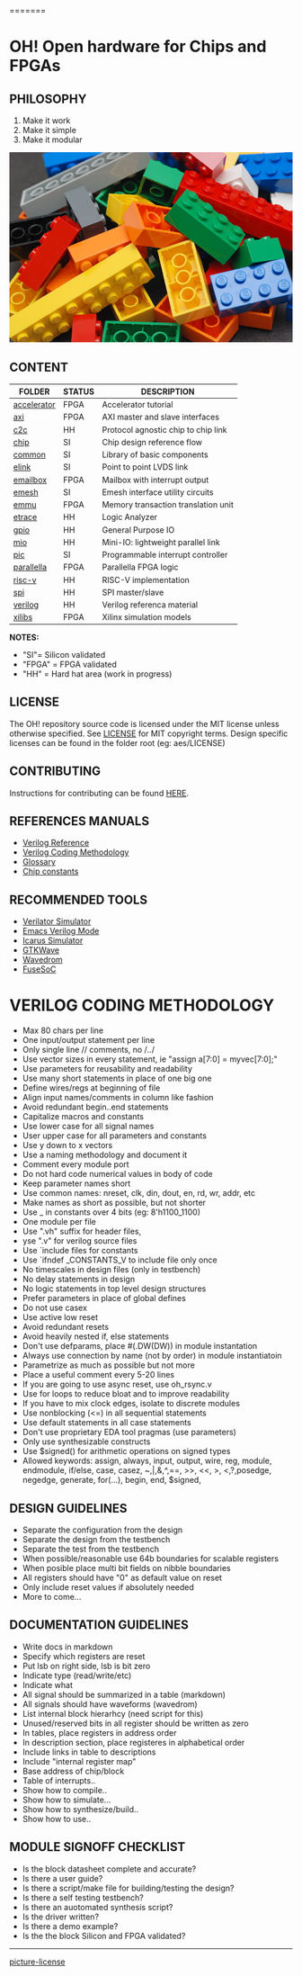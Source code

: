 =======
# OH! Open hardware for Chips and FPGAs

## PHILOSOPHY

1. Make it work
2. Make it simple
3. Make it modular

![alt tag](common/docs/lego.jpg)

## CONTENT

| FOLDER                   | STATUS| DESCRIPTION                           |
|--------------------------|-------|---------------------------------------|
|[accelerator](accelerator)| FPGA  | Accelerator tutorial                  |
|[axi](axi)                | FPGA  | AXI master and slave interfaces       |
|[c2c](c2c)                | HH    | Protocol agnostic chip to chip link   |
|[chip](chip)              | SI    | Chip design reference flow            |
|[common](common)          | SI    | Library of basic components           |
|[elink](elink)            | SI    | Point to point LVDS link              |
|[emailbox](emailbox)      | FPGA  | Mailbox with interrupt output         |
|[emesh](emesh)            | SI    | Emesh interface utility circuits      |
|[emmu](emmu)              | FPGA  | Memory transaction translation unit   |
|[etrace](etrace)          | HH    | Logic Analyzer                        |
|[gpio](gpio)              | HH    | General Purpose IO                    |
|[mio](mio)                | HH    | Mini-IO: lightweight parallel link    |
|[pic](pic)                | SI    | Programmable interrupt controller     |
|[parallella](parallella)  | FPGA  | Parallella FPGA logic                 |
|[risc-v](risc-v)          | HH    | RISC-V implementation                 |
|[spi](spi)                | HH    | SPI master/slave                      |
|[verilog](verilog)        | HH    | Verilog referenca material            |
|[xilibs](xilibs)          | FPGA  | Xilinx simulation models              |

**NOTES:**
* "SI"= Silicon validated
* "FPGA" =  FPGA validated
* "HH" =  Hard hat area (work in progress)

## LICENSE
The OH! repository source code is licensed under the MIT license unless otherwise specified. See [LICENSE](LICENSE) for MIT copyright terms. Design specific licenses can be found in the folder root (eg: aes/LICENSE) 

## CONTRIBUTING
Instructions for contributing can be found [HERE](CONTRIBUTING.md).

## REFERENCES MANUALS
* [Verilog Reference](verilog/verilog_reference.md)
* [Verilog Coding Methodology](https://github.com/parallella/oh/blob/master/CODING-METHODOLOGY.md)
* [Glossary](chip/docs/glossary.md)
* [Chip constants](chip/docs/constants.md)

## RECOMMENDED TOOLS

* [Verilator Simulator](http://www.veripool.org/wiki/verilator)
* [Emacs Verilog Mode](http://www.veripool.org/wiki/verilog-mode)
* [Icarus Simulator](http://iverilog.icarus.com)
* [GTKWave](http://gtkwave.sourceforge.net)
* [Wavedrom](http://wavedrom.com/editor.html)
* [FuseSoC](https://github.com/olofk/fusesoc)

# VERILOG CODING METHODOLOGY

* Max 80 chars per line
* One input/output statement per line
* Only single line // comments, no /*..*/
* Use vector sizes in every statement, ie "assign a[7:0] = myvec[7:0];"
* Use parameters for reusability and readability
* Use many short statements in place of one big one
* Define wires/regs at beginning of file
* Align input names/comments in column like fashion
* Avoid redundant begin..end statements
* Capitalize macros and constants
* Use lower case for all signal names
* User upper case for all parameters and constants
* Use y down to x vectors
* Use a naming methodology and document it
* Comment every module port
* Do not hard code numerical values in body of code
* Keep parameter names short
* Use common names: nreset, clk, din, dout, en, rd, wr, addr, etc
* Make names as short as possible, but not shorter
* Use _ in constants over 4 bits (eg: 8'h1100_1100)
* One module per file
* Use ".vh" suffix for header files,
* yse ".v" for verilog source files
* Use `include files for constants
* Use `ifndef _CONSTANTS_V to include file only once
* No timescales in design files (only in testbench)
* No delay statements in design
* No logic statements in top level design structures
* Prefer parameters in place of global defines
* Do not use casex
* Use active low reset
* Avoid redundant resets
* Avoid heavily nested if, else statements
* Don't use defparams, place #(.DW(DW)) in module instantation
* Always use connection by name (not by order) in module instantiatoin
* Parametrize as much as possible but not more
* Place a useful comment every 5-20 lines
* If you are going to use async reset, use oh_rsync.v
* Use for loops to reduce bloat and to improve readability
* If you have to mix clock edges, isolate to discrete modules
* Use nonblocking (<=) in all sequential statements
* Use default statements in all case statements
* Don't use proprietary EDA tool pragmas (use parameters)
* Only use synthesizable constructs
* Use $signed() for arithmetic operations on signed types
* Allowed keywords: assign, always, input, output, wire, reg, module, endmodule, if/else, case, casez, ~,|,&,^,==, >>, <<, >, <,?,posedge, negedge, generate, for(...), begin, end, $signed,

## DESIGN GUIDELINES

* Separate the configuration from the design
* Separate the design from the testbench
* Separate the test from the testbench
* When possible/reasonable use 64b boundaries for scalable registers
* When posible place multi bit fields on nibble boundaries
* All registers should have "0" as default value on reset
* Only include reset values if absolutely needed
* More to come...

## DOCUMENTATION GUIDELINES

* Write docs in markdown
* Specify which registers are reset
* Put lsb on right side, lsb is bit zero
* Indicate type (read/write/etc)
* Indicate what 
* All signal should be summarized in a table (markdown)
* All signals should have waveforms (wavedrom)
* List internal block hierarhcy (need script for this)
* Unused/reserved bits in all register should be written as zero
* In tables, place registers in address order
* In description section, place registeres in alphabetical order
* Include links in table to descriptions
* Include "internal register map" 
* Base address of chip/block
* Table of interrupts..
* Show how to compile..
* Show how to simulate...
* Show how to synthesize/build..
* Show how to use..

## MODULE SIGNOFF CHECKLIST

* Is the block datasheet complete and accurate?
* Is there a user guide?
* Is there a script/make file for building/testing the design?
* Is there a self testing testbench?
* Is there an auotomated synthesis script?
* Is the driver written?
* Is there a demo example?
* Is the the block Silicon and FPGA validated?

----
[picture-license](https://commons.wikimedia.org/wiki/File:Lego_Color_Bricks.jpg)

